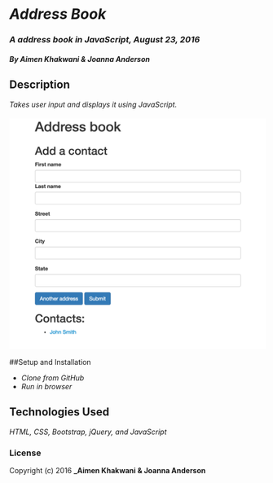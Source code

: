 # _Address Book_

### _A address book in JavaScript, August 23, 2016_

#### _**By Aimen Khakwani & Joanna Anderson**_

## Description

_Takes user input and displays it using JavaScript._

####
<img src="screenshot.png" alt="A screenshot of the app">

##Setup and Installation

* _Clone from GitHub_
* _Run in browser_

## Technologies Used

_HTML, CSS, Bootstrap, jQuery, and JavaScript_

### License
Copyright (c) 2016 **_Aimen Khakwani & Joanna Anderson**
